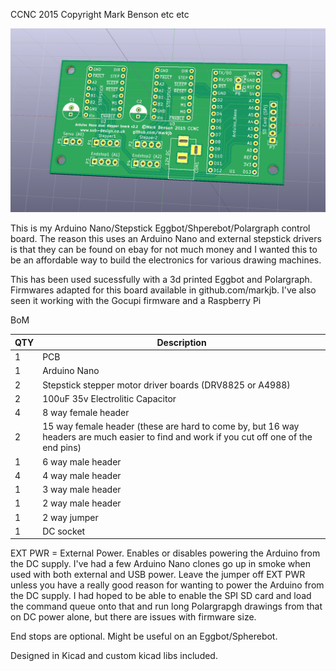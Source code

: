 CCNC 2015 Copyright Mark Benson etc etc

![PCB](https://github.com/MarkJB/Eggbot-Spherebot-Polargraph-Controller/blob/master/drv8825_arduino_pro_pcb.png?raw=true)

This is my Arduino Nano/Stepstick Eggbot/Shperebot/Polargraph control board. The reason this uses an Arduino Nano and external stepstick drivers is that they can be found on ebay for not much money and I wanted this to be an affordable way to build the electronics for various drawing machines.

This has been used sucessfully with a 3d printed Eggbot and Polargraph. Firmwares adapted for this board available in github.com/markjb. I've also seen it working with the Gocupi firmware and a Raspberry Pi

BoM

| QTY | Description |
| --- | ---|
| 1 | PCB |
| 1 | Arduino Nano |
| 2 | Stepstick stepper motor driver boards (DRV8825 or A4988) |
| 2 | 100uF 35v Electrolitic Capacitor |
| 4 | 8 way female header |
| 2 | 15 way female header (these are hard to come by, but 16 way headers are much easier to find and work if you cut off one of the end pins) |
| 1 | 6 way male header |
| 4 | 4 way male header |
| 1 | 3 way male header |
| 1 | 2 way male header |
| 1 | 2 way jumper |
| 1 | DC socket |

EXT PWR = External Power. Enables or disables powering the Arduino from the DC supply. I've had a few Arduino Nano clones go up in smoke when used with both external and USB power. Leave the jumper off EXT PWR unless you have a really good reason for wanting to power the Arduino from the DC supply. I had hoped to be able to enable the SPI SD card and load the command queue onto that and run long Polargrapgh drawings from that on DC power alone, but there are issues with firmware size.

End stops are optional. Might be useful on an Eggbot/Spherebot.

Designed in Kicad and custom kicad libs included.


